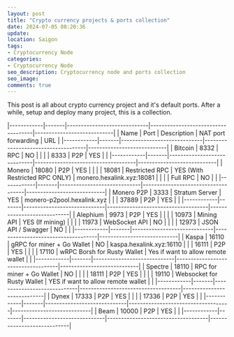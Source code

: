 ```yaml
---
layout: post
title: "Crypto currency projects & ports collection"
date: 2024-07-05 08:20:36
update:
location: Saigon
tags:
- Cryptocurrency Node
categories:
- Cryptocurrency Node
seo_description: Cryptocurrency node and ports collection
seo_image:
comments: true
---
```


This post is all about crypto currency project and it's default ports. After a while, setup and deploy many project, this is a collection.

|------------|-------|-----------------------------|------------------------------------|----------------------------|
| Name       | Port  | Description                 | NAT port forwarding                | URL                        |
|------------|-------|-----------------------------|------------------------------------|----------------------------|
| Bitcoin    | 8332  | RPC                         | NO                                 |                            |
|            | 8333  | P2P                         | YES                                |                            |
|------------|-------|-----------------------------|------------------------------------|----------------------------|
| Monero     | 18080 | P2P                         | YES                                |                            |
|            | 18081 | Restricted RPC              | YES  (With Restricted RPC ONLY)    | monero.hexalink.xyz:18081  |
|            |       | Full RPC                    | NO                                 |                            |
|------------|-------|-----------------------------|------------------------------------|----------------------------|
| Monero P2P | 3333  | Stratum Server              | YES                                | monero-p2pool.hexalink.xyz |
|            | 37889 | P2P                         | YES                                |                            |
|------------|-------|-----------------------------|------------------------------------|----------------------------|
| Alephium   | 9973  | P2P                         | YES                                |                            |
|            | 10973 | Mining API                  | YES (If mining)                    |                            |
|            | 11973 | WebSocket API               | NO                                 |                            |
|            | 12973 | JSON API / Swagger          | NO                                 |                            |
|------------|-------|-----------------------------|------------------------------------|----------------------------|
| Kaspa      | 16110 | gRPC for miner + Go Wallet  | NO                                 | kaspa.hexalink.xyz:16110   |
|            | 16111 | P2P                         | YES                                |                            |
|            | 17110 | wRPC Borsh for Rusty Wallet | Yes if want to allow remote wallet |                            |
|------------|-------|-----------------------------|------------------------------------|----------------------------|
| Spectre    | 18110 | RPC for miner + Go Wallet   | NO                                 |                            |
|            | 18111 | P2P                         | YES                                |                            |
|            | 19110 | Websocket for Rusty Wallet  | YES if want to allow remote wallet |                            |
|------------|-------|-----------------------------|------------------------------------|----------------------------|
| Dynex      | 17333 | P2P                         | YES                                |                            |
|            | 17336 | P2P                         | YES                                |                            |
|------------|-------|-----------------------------|------------------------------------|----------------------------|
| Beam       | 10000 | P2P                         | YES                                |                            |
|------------|-------|-----------------------------|------------------------------------|----------------------------|
